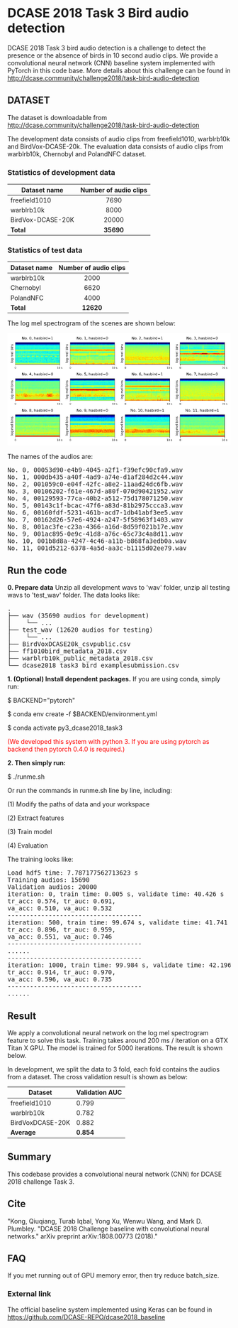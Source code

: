 # DCASE 2018 Task 3 Bird audio detection

DCASE 2018 Task 3 bird audio detection is a challenge to detect the presence or the absence of birds in 10 second audio clips. We provide a convolutional neural network (CNN) baseline system implemented with PyTorch in this code base. More details about this challenge can be found in http://dcase.community/challenge2018/task-bird-audio-detection

## DATASET

The dataset is downloadable from http://dcase.community/challenge2018/task-bird-audio-detection

The development data consists of audio clips from freefield1010, warblrb10k and BirdVox-DCASE-20k. The evaluation data consists of audio clips from warblrb10k, Chernobyl and PolandNFC dataset. 

### Statistics of development data

| Dataset name      | Number of audio clips |
|-------------------|:---------------------:|
| freefield1010     |          7690         |
| warblrb10k        |          8000         |
| BirdVox-DCASE-20K |         20000         |
| **Total**         |         **35690**     |

### Statistics of test data

| Dataset name | Number of audio clips |
|--------------|:---------------------:|
| warblrb10k   |          2000         |
| Chernobyl    |          6620         |
| PolandNFC    |          4000         |
| **Total**    |         **12620**     |


The log mel spectrogram of the scenes are shown below:

![alt text](appendixes/logmel.png)

The names of the audios are:
<pre>
No. 0, 00053d90-e4b9-4045-a2f1-f39efc90cfa9.wav
No. 1, 000db435-a40f-4ad9-a74e-d1af284d2c44.wav
No. 2, 001059c0-e04f-42fc-a8e2-11aad24dc6fb.wav
No. 3, 00106202-f61e-467d-a80f-070d90421952.wav
No. 4, 00129593-77ca-40b2-a512-75d178071250.wav
No. 5, 00143c1f-bcac-47f6-a83d-81b2975ccca3.wav
No. 6, 00160fdf-5231-461b-acd7-1db41abf3ee5.wav
No. 7, 00162d26-57e6-4924-a247-5f58963f1403.wav
No. 8, 001ac3fe-c23a-4366-a16d-8d59f021b17e.wav
No. 9, 001ac895-0e9c-41d8-a76c-65c73c4a8d11.wav
No. 10, 001b8d8a-4247-4c46-a11b-b868fa3edb0a.wav
No. 11, 001d5212-6378-4a5d-aa3c-b1115d02ee79.wav
</pre>

## Run the code

**0. Prepare data**
Unzip all development wavs to 'wav' folder, unzip all testing wavs to 'test_wav' folder. The data looks like:

<pre>
.
├── wav (35690 audios for development)
│    └── ...
├── test_wav (12620 audios for testing)
│    └── ...
├── BirdVoxDCASE20k_csvpublic.csv
├── ff1010bird_metadata_2018.csv
├── warblrb10k_public_metadata_2018.csv
└── dcase2018_task3_bird_examplesubmission.csv
</pre>

**1. (Optional) Install dependent packages.** If you are using conda, simply run:

$ BACKEND="pytorch"

$ conda env create -f $BACKEND/environment.yml

$ conda activate py3_dcase2018_task3

<span style="color:red">(We developed this system with python 3. If you are using pytorch as backend then pytorch 0.4.0 is required.)</span>

**2. Then simply run:**

$ ./runme.sh

Or run the commands in runme.sh line by line, including: 

(1) Modify the paths of data and your workspace

(2) Extract features

(3) Train model

(4) Evaluation

The training looks like:

<pre>
Load hdf5 time: 7.787177562713623 s
Training audios: 15690
Validation audios: 20000
iteration: 0, train time: 0.005 s, validate time: 40.426 s
tr_acc: 0.574, tr_auc: 0.691, 
va_acc: 0.510, va_auc: 0.532
------------------------------------
iteration: 500, train time: 99.674 s, validate time: 41.741 s
tr_acc: 0.896, tr_auc: 0.959, 
va_acc: 0.551, va_auc: 0.746
------------------------------------
......
------------------------------------
iteration: 1000, train time: 99.984 s, validate time: 42.196 s
tr_acc: 0.914, tr_auc: 0.970, 
va_acc: 0.596, va_auc: 0.735
------------------------------------
......
</pre>

## Result

We apply a convolutional neural network on the log mel spectrogram feature to solve this task. Training takes around 200 ms / iteration on a GTX Titan X GPU. The model is trained for 5000 iterations. The result is shown below. 

In development, we split the data to 3 fold, each fold contains the audios from a dataset. The cross validation result is shown as below:
 
  

| Dataset           | Validation AUC |
|-------------------|----------------|
| freefield1010     | 0.799          |
| warblrb10k        | 0.782          |
| BirdVoxDCASE-20K  | 0.882          |
| **Average**       | **0.854**      |


## Summary
This codebase provides a convolutional neural network (CNN) for DCASE 2018 challenge Task 3. 

## Cite
"Kong, Qiuqiang, Turab Iqbal, Yong Xu, Wenwu Wang, and Mark D. Plumbley. "DCASE 2018 Challenge baseline with convolutional neural networks." arXiv preprint arXiv:1808.00773 (2018)."

## FAQ
If you met running out of GPU memory error, then try reduce batch_size. 

### External link

The official baseline system implemented using Keras can be found in https://github.com/DCASE-REPO/dcase2018_baseline
